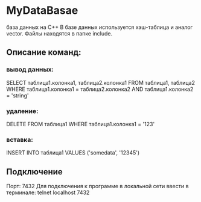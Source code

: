 # MyDataBasae
база данных на С++
В базе данных используется хэш-таблица и аналог vector. Файлы находятся в папке include.
## Описание команд:
### вывод данных:
SELECT таблица1.колонка1, таблица2.колонка1 
FROM таблица1, таблица2 
WHERE таблица1.колонка1 = таблица2.колонка2 AND таблица1.колонка2 = 'string'
### удаление:
DELETE FROM таблица1 
WHERE таблица1.колонка1 = '123'
### вставка:
INSERT INTO таблица1 VALUES ('somedata', '12345')
## Подключение
Порт: 7432
Для подключения к программе в локальной сети ввести в терминале: telnet localhost 7432

